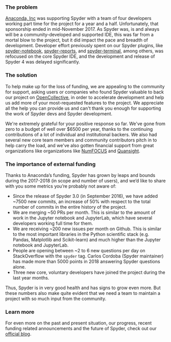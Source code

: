 ### The problem

[Anaconda, Inc](https://www.anaconda.com/) was supporting Spyder with a team of four developers working part time for the project for a year and a half. Unfortunately, that sponsorship ended in mid-November 2017. As Spyder was, is and always will be a community-developed and supported IDE, this was far from a mortal blow to the project, but it did impact the pace and breadth of development. Developer effort previously spent on our Spyder plugins, like [spyder-notebook](https://github.com/spyder-ide/spyder-notebook), [spyder-reports](https://github.com/spyder-ide/spyder-reports), and [spyder-terminal](https://github.com/spyder-ide/spyder-terminal), among others, was refocused on the core Spyder IDE, and the development and release of Spyder 4 was delayed significantly.


### The solution

To help make up for the loss of funding, we are appealing to the community for support, asking users or companies who found Spyder valuable to back our project on [OpenCollective](https://opencollective.com/spyder), in order to accelerate development and help us add more of your most-requested features to the project. We appreciate all the help you can provide us and can't thank you enough for supporting the work of Spyder devs and Spyder development.

We're extremely grateful for your positive response so far. We've gone from zero to a budget of well over $6500 per year, thanks to the continuing contributions of a lot of individual and institutional backers. We also had several new core team members and community contributors pitch in to help carry the load, and we've also gotten financial support from great organizations like organizations like [NumFOCUS](https://www.numfocus.org) and [Quansight](https://www.quansight.com).


### The importance of external funding

Thanks to Anaconda’s funding, Spyder has grown by leaps and bounds during the 2017-2018 (in scope and number of users), and we’d like to share with you some metrics you’re probably not aware of:

* Since the release of Spyder 3.0 (in September 2016), we have added ~7500 new commits, an increase of 50% with respect to the total number of commits in the entire history of the project.
* We are merging ~50 PRs per month. This is similar to the amount of work in the Jupyter notebook and JupyterLab, which have several developers working full time for them.
* We are receiving ~200 new issues per month on Github. This is similar to the most important libraries in the Python scientific stack (e.g. Pandas, Matplotlib and Scikit-learn) and much higher than the Jupyter notebook and JupyterLab.
* People are opening between ~2 to 6 new questions per day on StackOverflow with the `spyder` tag. Carlos Cordoba (Spyder maintainer) has made more than 5000 points in 2018 answering Spyder questions alone.
* Three new core, voluntary developers have joined the project during the last year months.

Thus, Spyder is in very good health and has signs to grow even more. But these numbers also make quite evident that we need a team to maintain a project with so much input from the community.


### Learn more

For even more on the past and present situation, our progress, recent funding related announcements and the future of Spyder, check out our [official blog](https://www.spyder-ide.org/blog/).